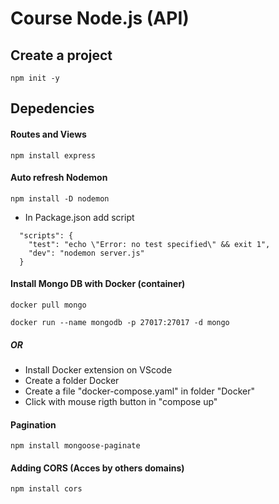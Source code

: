# Course Node.js (API)

## Create a project
```
npm init -y
```
## Depedencies
#### Routes and Views
```
npm install express
```
#### Auto refresh Nodemon
```
npm install -D nodemon
```
- In Package.json add script
```
  "scripts": {
    "test": "echo \"Error: no test specified\" && exit 1",
    "dev": "nodemon server.js"
  }
```
#### Install Mongo DB with Docker (container)
```
docker pull mongo
```
```
docker run --name mongodb -p 27017:27017 -d mongo
```
##### OR
- Install Docker extension on VScode
- Create a folder Docker
- Create a file "docker-compose.yaml" in folder "Docker"
- Click with mouse rigth button in "compose up"

#### Pagination
```
npm install mongoose-paginate
```
#### Adding CORS (Acces by others domains)
```
npm install cors
```

